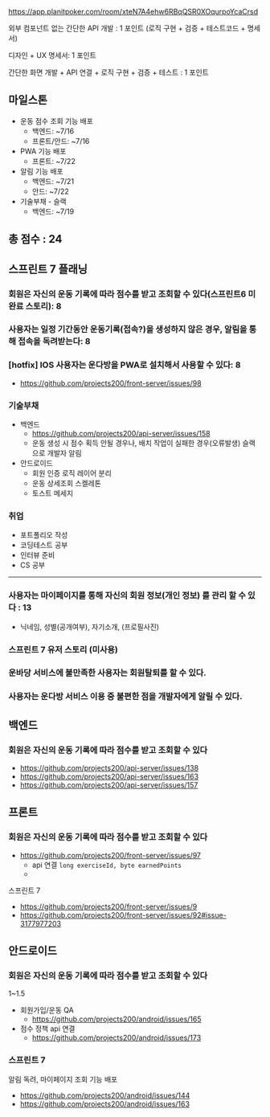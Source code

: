 https://app.planitpoker.com/room/xteN7A4ehw6RBqQSR0XOqurpoYcaCrsd

외부 컴포넌트 없는 간단한 API 개발 : 1 포인트 (로직 구현 + 검증 + 테스트코드 + 명세서)

디자인 + UX 명세서: 1 포인트

간단한 화면 개발 + API 연결 + 로직 구현 + 검증 + 테스트 : 1 포인트

## 마일스톤

- 운동 점수 조회 기능 배포
    - 백엔드: ~7/16
    - 프론트/안드: ~7/16
- PWA 기능 배포
    - 프론트: ~7/22
- 알림 기능 배포
    - 백엔드: ~7/21
    - 안드: ~7/22
- 기술부채 - 슬랙
    - 백엔드: ~7/19

## 총 점수 : 24

## 스프린트 7 플래닝

### 회원은 자신의 운동 기록에 따라 점수를 받고 조회할 수 있다(스프린트6 미완료 스토리): 8

### 사용자는 일정 기간동안 운동기록(접속?)을 생성하지 않은 경우, 알림을 통해 접속을 독려받는다: 8

### [hotfix] IOS 사용자는 운다방을 PWA로 설치해서 사용할 수 있다: 8

- https://github.com/projects200/front-server/issues/98

### 기술부채

- 백엔드
    - https://github.com/projects200/api-server/issues/158
    - 운동 생성 시 점수 획득 안될 경우나, 배치 작업이 실패한 경우(오류발생) 슬랙으로 개발자 알림
- 안드로이드
    - 회원 인증 로직 레이어 분리
    - 운동 상세조회 스켈레톤
    - 토스트 메세지

### 취업

- 포트폴리오 작성
- 코딩테스트 공부
- 인터뷰 준비
- CS 공부

---

### 사용자는 마이페이지를 통해 자신의 회원 정보(개인 정보) 를 관리 할 수 있다 : 13

- 닉네임, 성별(공개여부), 자기소개, (프로필사진)

### 스프린트 7 유저 스토리 (미사용)

### 운바당 서비스에 불만족한 사용자는 회원탈퇴를 할 수 있다.

### 사용자는 운다방 서비스 이용 중 불편한 점을 개발자에게 알릴 수 있다.

## 백엔드

### 회원은 자신의 운동 기록에 따라 점수를 받고 조회할 수 있다

- https://github.com/projects200/api-server/issues/138
- https://github.com/projects200/api-server/issues/163
- https://github.com/projects200/api-server/issues/157

## 프론트

### 회원은 자신의 운동 기록에 따라 점수를 받고 조회할 수 있다

- https://github.com/projects200/front-server/issues/97
    - api 연결 `long exerciseId, byte earnedPoints`
    - 

스프린트 7

- https://github.com/projects200/front-server/issues/9
- https://github.com/projects200/front-server/issues/92#issue-3177977203

## 안드로이드

### 회원은 자신의 운동 기록에 따라 점수를 받고 조회할 수 있다

1~1.5

- 회원가입/운동 QA
    - https://github.com/projects200/android/issues/165
- 점수 정책 api 연결
    - https://github.com/projects200/android/issues/173

### 스프린트 7

알림 독려, 마이페이지 조회 기능 배포 

- https://github.com/projects200/android/issues/144
- https://github.com/projects200/android/issues/163
